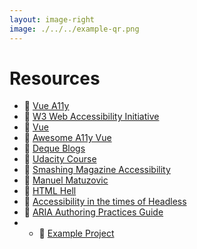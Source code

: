 ```yaml
---
layout: image-right
image: ./../../example-qr.png
---
```


# Resources
- 🔗 [Vue A11y](https://vue-a11y.com/project/)
- 🔗 [W3 Web Accessibility Initiative](https://www.w3.org/WAI/fundamentals/)
- 🔗 [Vue](https://vuejs.org/guide/best-practices/accessibility.html)
- 🔗 [Awesome A11y Vue](https://github.com/vue-a11y/awesome-a11y-vue)
- 🔗 [Deque Blogs](https://www.deque.com/blog/)
- 🔗 [Udacity Course](https://www.udacity.com/course/web-accessibility--ud891)
- 🔗 [Smashing Magazine Accessibility](https://www.smashingmagazine.com/category/accessibility/)
- 🔗 [Manuel Matuzovic](https://www.matuzo.at/)
- 🔗 [HTML Hell](https://www.htmhell.dev/)
- 🔗 [Accessibility in the times of Headless](https://www.smashingmagazine.com/2022/09/accessibility-times-headless/)
- 🔗 [ARIA Authoring Practices Guide](https://www.w3.org/WAI/ARIA/apg/patterns/)
- - 🔗 [Example Project](https://vue-a11y-examples.vercel.app/)
